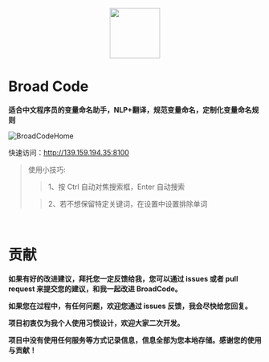 <br />

<div align="center">
    <a href="http://139.159.194.35:8100/" target="_blank">
        <img src="https://gitee.com/broad-code/broad-code/raw/master/public/favicon.ico" width="100" height="100">
    </a>
</div>

# Broad Code

**适合中文程序员的变量命名助手，NLP+翻译，规范变量命名，定制化变量命名规则**

![BroadCodeHome](https://gitee.com/broad-code/broad-code/raw/master/public/pic.png)

快速访问：http://139.159.194.35:8100

> 使用小技巧:
>
> > 1、按 Ctrl 自动对焦搜索框，Enter 自动搜索
>
> > 2、若不想保留特定关键词，在设置中设置排除单词

<br />

# 贡献

**如果有好的改进建议，拜托您一定反馈给我，您可以通过 issues 或者 pull request 来提交您的建议，和我一起改进 BroadCode。**

**如果您在过程中，有任何问题，欢迎您通过 issues 反馈，我会尽快给您回复。**

**项目初衷仅为我个人使用习惯设计，欢迎大家二次开发。**

**项目中没有使用任何服务等方式记录信息，信息全部为您本地存储。感谢您的使用与贡献！**
